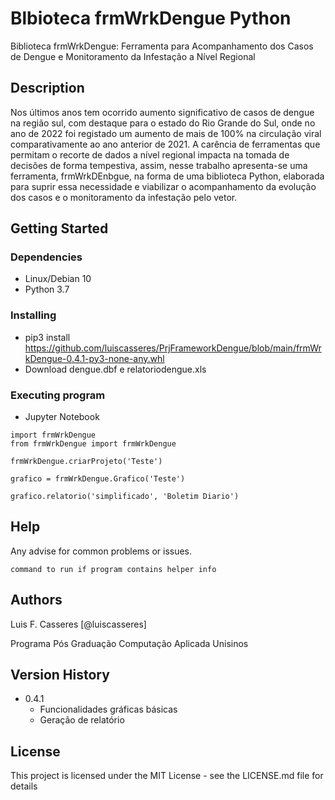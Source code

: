 # Blbioteca frmWrkDengue Python

Biblioteca frmWrkDengue: Ferramenta para Acompanhamento dos Casos de Dengue e Monitoramento da Infestação a Nível Regional

## Description

Nos últimos anos tem ocorrido aumento significativo de casos de dengue na região sul, com destaque para o estado do Rio Grande do Sul, onde no ano de 2022 foi registado um aumento de mais de 100% na circulação viral comparativamente ao ano anterior de 2021. A carência de ferramentas que permitam o recorte de dados a nível regional impacta na tomada de decisões de forma tempestiva, assim, nesse trabalho apresenta-se uma ferramenta, frmWrkDEnbgue, na forma de uma biblioteca Python, elaborada para suprir essa necessidade e viabilizar o acompanhamento da evolução dos casos e o monitoramento da infestação pelo vetor.

## Getting Started

### Dependencies

* Linux/Debian 10
* Python 3.7

### Installing

* pip3 install https://github.com/luiscasseres/PrjFrameworkDengue/blob/main/frmWrkDengue-0.4.1-py3-none-any.whl
* Download dengue.dbf e relatoriodengue.xls

### Executing program

* Jupyter Notebook

```
import frmWrkDengue
from frmWrkDengue import frmWrkDengue
```

```
frmWrkDengue.criarProjeto('Teste')
```

```
grafico = frmWrkDengue.Grafico('Teste')
```

```
grafico.relatorio('simplificado', 'Boletim Diario')
```

## Help

Any advise for common problems or issues.
```
command to run if program contains helper info
```

## Authors

Luis F. Casseres
[@luiscasseres]

Programa Pós Graduação Computação Aplicada Unisinos

## Version History

* 0.4.1
    * Funcionalidades gráficas básicas
    * Geração de relatório


## License

This project is licensed under the MIT License - see the LICENSE.md file for details

